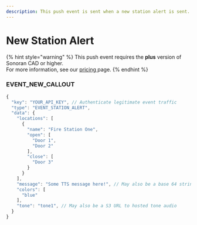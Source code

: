```yaml
---
description: This push event is sent when a new station alert is sent.
---
```


# New Station Alert

{% hint style="warning" %}
This push event requires the **plus** version of Sonoran CAD or higher.\
For more information, see our [pricing ](../../../../pricing/faq/)page.
{% endhint %}

### EVENT\_NEW\_CALLOUT

```javascript
{
  "key": "YOUR_API_KEY", // Authenticate legitimate event traffic
  "type": "EVENT_STATION_ALERT",
  "data": {
    "locations": [
      {
        "name": "Fire Station One",
        "open": [
          "Door 1",
          "Door 2"
        ],
        "close": [
          "Door 3"
        }
      }
    ],
    "message": "Some TTS message here!", // May also be a base 64 string for AI audio
    "colors": [
      "blue"
    ],
    "tone": "tone1", // May also be a S3 URL to hosted tone audio
  }
}
```
